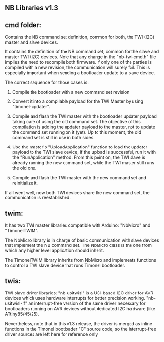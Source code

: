 NB Libraries v1.3
------------------

cmd folder:
-----------
Contains the NB command set definition, common for both, the TWI (I2C) master and slave devices.

It contains the definition of the NB command set, common for the slave and master TWI (I2C) devices. Note that any change in the "nb-twi-cmd.h" file implies the need to recompile both firmware. If only one of the parties is compiled with a new revision, the communication will surely fail. This is especially important when sending a bootloader update to a slave device. 

The correct sequence for those cases is:

1. Compile the bootloader with a new command set revision

2. Convert it into a compilable payload for the TWI Master by using "timonel-updater".

3. Compile and flash the TWI master with the bootloader updater payload taking care of using the old command set. The objective of this compilation is adding the updater payload to the master, not to update the command set running on it (yet). Up to this moment, the old command set is still in use in both sides.

4. Use the master's "UploadApplication" function to load the updater payload to the TWI slave device, if the upload is successful, run it with the "RunApplication" method. From this point on, the TWI slave is already running the new command set, while the TWI master still runs the old one.

5. Compile and flash the TWI master with the new command set and reinitialize it.

If all went well, now both TWI devices share the new command set, the communication is reestablished.

twim:
-----
It has two TWI master libraries compatible with Arduino: "NbMicro" and "TimonelTWIM".

The NbMicro library is in charge of basic communication with slave devices that implement the NB command set. The NbMicro class is the one from which any higher level application should inherit.

The TimonelTWIM library inherits from NbMicro and implements functions to control a TWI slave device that runs Timonel bootloader.

twis:
-----
TWI slave driver libraries: "nb-usitwisl" is a USI-based I2C driver for AVR devices which uses hardware interrupts for better precision working. "nb-usitwisl-if" an interrupt-free version of the same driver necessary for bootloaders running on AVR devices without dedicated I2C hardware (like ATtiny85/45/25).

Nevertheless, note that in this v1.3 release, the driver is merged as inline functions in the Timonel bootloader "C" source code, so the interrupt-free driver sources are left here for reference only.